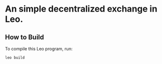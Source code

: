# An simple decentralized exchange in Leo.

## How to Build

To compile this Leo program, run:
```bash
leo build
```
